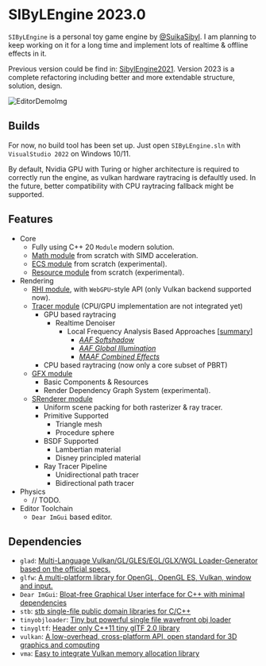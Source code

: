 # SIByLEngine 2023.0

`SIByLEngine` is a personal toy game engine by [@SuikaSibyl](https://github.com/SuikaSibyl). I am planning to keep working on it for a long time and implement lots of realtime & offline effects in it.

Previous version could be find in: [SibylEngine2021](https://github.com/SuikaSibyl/SibylEngine2021). Version 2023 is a complete refactoring including better and more extendable structure, solution, design.

![EditorDemoImg](https://imagehost-suikasibyl-us.oss-us-west-1.aliyuncs.com/SE2023_0_demo_ui.png)

## Builds

For now, no build tool has been set up. Just open `SIByLEngine.sln` with `VisualStudio 2022` on Windows 10/11.

By default, Nvidia GPU with Turing or higher architecture is required to correctly run the engine, as vulkan hardware raytracing is defaultly used. In the future, better compatibility with CPU raytracing fallback might be supported.

## Features
- Core
  - Fully using C++ 20 `Module` modern solution.
  - [Math module](./docs/SIByLDocument_002_Math.md) from scratch with SIMD acceleration.
  - [ECS module](./docs/SIByLDocument_003_ECS.md) from scratch (experimental).
  - [Resource module](./docs/SIByLDocument_004_Resource.md) from scratch (experimental).
- Rendering
  - [RHI module](./docs/SIByLDocument_004_RHI.md), with `WebGPU`-style API (only Vulkan backend supported now).
  - [Tracer module](./docs/SIByLDocument_005_Tracer.md) (CPU/GPU implementation are not integrated yet)
    - GPU based raytracing
      - Realtime Denoiser
        - Local Frequency Analysis Based Approaches [[summary](https://suikasibyl.github.io/CSE274-RealtimeDenoiser-WebPage/)]
          - [*AAF Softshadow*](http://graphics.berkeley.edu/papers/UdayMehta-AAF-2012-12/)
          - [*AAF Global Illumination*](https://cseweb.ucsd.edu/~ravir/filtering_GI_final.pdf)
          - [*MAAF Combined Effects*](https://cseweb.ucsd.edu/~ravir/paper_maaf.pdf)
    - CPU based raytracing (now only a core subset of PBRT)
  - [GFX module](./docs/SIByLDocument_006_GFX.md)
    - Basic Components & Resources
    - Render Dependency Graph System (experimental).
  - [SRenderer module](https://github.com/SuikaSibyl/SIByLEngine2023/wiki/SIByL-Renderer)
    - Uniform scene packing for both rasterizer & ray tracer.
    - Primitive Supported
      - Triangle mesh
      - Procedure sphere
    - BSDF Supported
      - Lambertian material
      - Disney principled material
    - Ray Tracer Pipeline
      - Unidirectional path tracer
      - Bidirectional path tracer
- Physics
  - // TODO.
- Editor Toolchain
  - `Dear ImGui` based editor.

## Dependencies
- `glad`: [Multi-Language Vulkan/GL/GLES/EGL/GLX/WGL Loader-Generator based on the official specs.](https://github.com/Dav1dde/glad)
- `glfw`: [A multi-platform library for OpenGL, OpenGL ES, Vulkan, window and input.](https://github.com/glfw/glfw)
- `Dear ImGui`: [Bloat-free Graphical User interface for C++ with minimal dependencies](https://github.com/ocornut/imgui)
- `stb`: [stb single-file public domain libraries for C/C++](https://github.com/nothings/stb)
- `tinyobjloader`: [Tiny but powerful single file wavefront obj loader](https://github.com/tinyobjloader/tinyobjloader)
- `tinygltf`: [Header only C++11 tiny glTF 2.0 library](https://github.com/syoyo/tinygltf)
- `vulkan`: [A low-overhead, cross-platform API, open standard for 3D graphics and computing](https://www.vulkan.org/)
- `vma`: [Easy to integrate Vulkan memory allocation library](https://github.com/GPUOpen-LibrariesAndSDKs/VulkanMemoryAllocator)

